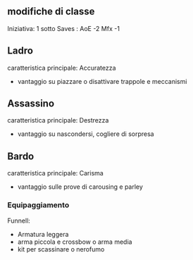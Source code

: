 ## modifiche di classe
Iniziativa: 1 sotto
Saves : AoE -2 Mfx -1

## Ladro

caratteristica principale: Accuratezza

- vantaggio su piazzare o disattivare trappole e meccanismi

## Assassino

caratteristica principale: Destrezza

- vantaggio su nascondersi, cogliere di sorpresa

## Bardo

caratteristica principale: Carisma

- vantaggio sulle prove di carousing e parley

### Equipaggiamento

Funnell:

- Armatura leggera
- arma piccola e crossbow o arma media
- kit per scassinare o nerofumo
